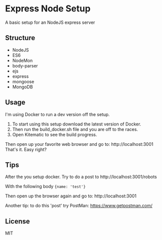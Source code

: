 # Express Node Setup

A basic setup for an NodeJS express server

## Structure
- NodeJS
- ES6
- NodeMon
- body-parser
- ejs
- express
- mongoose
- MongoDB

## Usage
I'm using Docker to run a dev version off the setup.

1. To start using this setup download the latest version of Docker.
2. Then run the build_docker.sh file and you are off to the races.
3. Open Kitematic to see the build progress.

Then open up your favorite web browser and go to: http://localhost:3001
That's it. Easy right?

## Tips
After the you setup docker. Try to do a post to http://localhost:3001/robots

With the following body `{name: 'test'}`

Then open up the browser again and go to: http://localhost:3001

Another tip: to do this 'post' try PostMan: https://www.getpostman.com/

## License

MIT
